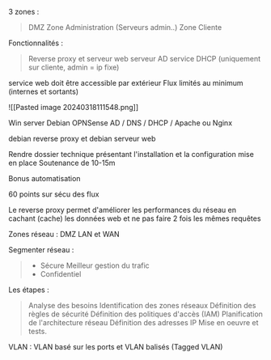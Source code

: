 3 zones :
> DMZ
> Zone Administration (Serveurs admin..)
> Zone Cliente

Fonctionnalités :
> Reverse proxy et serveur web
> serveur AD
> service DHCP (uniquement sur cliente, admin = ip fixe)

service web doit être accessible par extérieur
Flux limités au minimum (internes et sortants)

![[Pasted image 20240318111548.png]]


Win server
Debian
OPNSense
AD / DNS / DHCP / Apache ou Nginx

debian reverse proxy et debian serveur web

Rendre dossier technique présentant l'installation et la configuration mise en place
Soutenance de 10-15m


Bonus automatisation

60 points sur sécu des flux

Le reverse proxy permet d'améliorer les performances du réseau en cachant (cache) les données web et ne pas faire 2 fois les mêmes requêtes

Zones réseau : DMZ LAN et WAN 

Segmenter réseau :
> + Sécure
> Meilleur gestion du trafic
> + Confidentiel

Les étapes :
> Analyse des besoins
> Identification des zones réseaux
> Définition des règles de sécurité
> Définition des politiques d'accès (IAM)
> Planification de l'architecture réseau
> Définition des adresses IP
> Mise en oeuvre et tests.

VLAN : VLAN basé sur les ports et VLAN balisés (Tagged VLAN)

